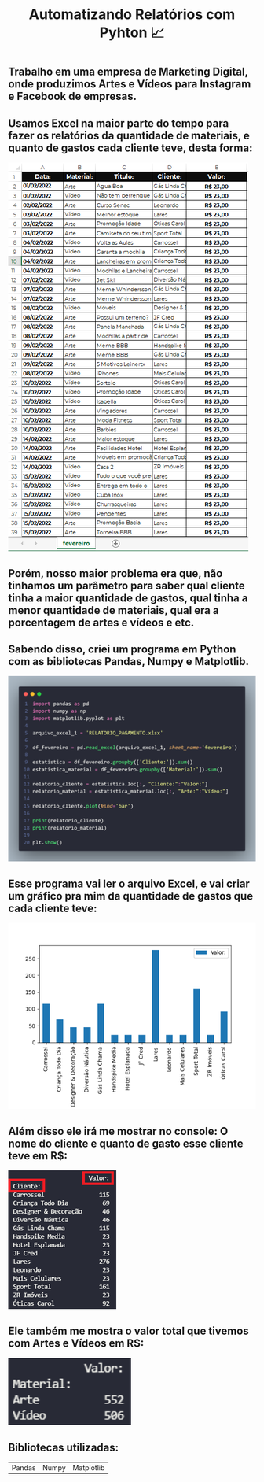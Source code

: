 <h1 align='center'>Automatizando Relatórios com Pyhton 📈<h1>

## Trabalho em uma empresa de Marketing Digital, onde produzimos Artes e Vídeos para Instagram e Facebook de empresas.
## Usamos Excel na maior parte do tempo para fazer os relatórios da quantidade de materiais, e quanto de gastos cada cliente teve, desta forma:
  
<img src="assets/tabela_print.png">
  
## Porém, nosso maior problema era que, não tinhamos um parâmetro para saber qual cliente tinha a maior quantidade de gastos, qual tinha a menor quantidade de materiais, qual era a porcentagem de artes e vídeos e etc.
## Sabendo disso, criei um programa em Python com as bibliotecas Pandas, Numpy e Matplotlib.
  <img src="assets/code_print.png">
  
## Esse programa vai ler o arquivo Excel, e vai criar um gráfico pra mim da quantidade de gastos que cada cliente teve:
  <img src= "assets/grafico_print.png">
  
## Além disso ele irá me mostrar no console: O nome do cliente e quanto de gasto esse cliente teve em R$:
 <img src= "assets/console_print.png">
  
## Ele também me mostra o valor total que tivemos com Artes e Vídeos em R$:
   <img src= "assets/console_print2.png" width="250px">
  
<h2>Bibliotecas utilizadas:</h3>

<table>
<tr>
<td>Pandas</td>
<td>Numpy</td>
<td>Matplotlib</td>
</tr>
